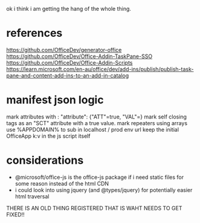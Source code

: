 ok i think i am getting the hang of the whole thing.

# references
https://github.com/OfficeDev/generator-office
https://github.com/OfficeDev/Office-Addin-TaskPane-SSO
https://github.com/OfficeDev/Office-Addin-Scripts
https://learn.microsoft.com/en-au/office/dev/add-ins/publish/publish-task-pane-and-content-add-ins-to-an-add-in-catalog

# manifest json logic
mark attributes with <key>: "attribute": {"ATT"=true, "VAL"=<value>}
mark self closing tags as an "SCT" attribute with a true value.
mark repeaters using arrays
use %APPDOMAIN% to sub in localhost / prod env url
keep the initial OfficeApp k:v in the js script itself

# considerations
- @microsoft/office-js is the office-js package if i need static files for some reason instead of the html CDN
- i could look into using jquery (and @types/jquery) for potentially easier html traversal

THERE IS AN OLD THING REGISTERED THAT IS WAHT NEEDS TO GET FIXED!!